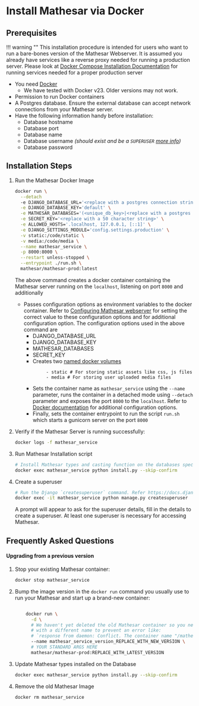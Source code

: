 # Install Mathesar via Docker


## Prerequisites
!!! warning ""
    This installation procedure is intended for users who want to run a bare-bones version of the Mathesar Webserver. It is assumed you already have services like a reverse proxy needed for running a production server. Please look at [Docker Compose Installation Documentation](../docker-compose/index.md) for running services needed for a proper production server 

- You need [Docker](https://docs.docker.com/get-docker/)
  - We have tested with Docker v23. Older versions may not work.
- Permission to run Docker containers
- A Postgres database. Ensure the external database can accept network connections from your Mathesar server.
- Have the following information handy before installation:
    - Database hostname
    - Database port
    - Database name
    - Database username _(should exist and be a `SUPERUSER` [more info](https://www.postgresql.org/docs/13/sql-createrole.html))_
    - Database password

## Installation Steps

1. Run the Mathesar Docker Image
    ```bash
    docker run \
      --detach
      -e DJANGO_DATABASE_URL='<replace with a postgres connection string>' \
      -e DJANGO_DATABASE_KEY='default' \
      -e MATHESAR_DATABASES='(<unique_db_key>|<replace with a postgres connection array>)' \
      -e SECRET_KEY='<replace with a 50 character string>' \
      -e ALLOWED_HOSTS='.localhost, 127.0.0.1, [::1]' \
      -e DJANGO_SETTINGS_MODULE='config.settings.production' \
      -v static:/code/static \
      -v media:/code/media \
      --name mathesar_service \
      -p 8000:8000 \
      --restart unless-stopped \
      --entrypoint ./run.sh \
      mathesar/mathesar-prod:latest
    ```
      The above command creates a docker container containing the Mathesar server running on the `localhost`,
     listening on port `8000` and additionally
     - Passes configuration options as environment variables to the docker container. Refer to [Configuring Mathesar webserver](../configuration.md#backend-configuration) for setting the correct value to these configuration options and for additional configuration option. The configuration options used in the above command are
       - DJANGO_DATABASE_URL
       - DJANGO_DATABASE_KEY
       - MATHESAR_DATABASES
       - SECRET_KEY
       - Creates two [named docker volumes](https://docs.docker.com/storage/volumes/)
          ```
               - static # For storing static assets like css, js files
               - media # For storing user uploaded media files
          ```
       - Sets the container name as `mathesar_service` using the `--name` parameter, runs the container in a detached mode using `--detach` parameter and exposes the port `8000` to the `localhost`. Refer to [Docker documentation](https://docs.docker.com/engine/reference/commandline/run/#options) for additional configuration options.
       - Finally, sets the container entrypoint to run the script `run.sh` which starts a gunicorn server on the port `8000`

2. Verify if the Mathesar Server is running successfully:
    ```bash
    docker logs -f mathesar_service
    ```

3. Run Mathesar Installation script
    ```bash
    # Install Mathesar types and casting function on the databases specified using the `MATHESAR_DATABASES` env variable in the previous step, run database migrations on the Django meta database,  store the static files in the `static` volumes.
    docker exec mathesar_service python install.py --skip-confirm
    ```

4. Create a superuser
    ```bash
    # Run the Django `createsuperuser` command. Refer https://docs.djangoproject.com/en/4.2/ref/django-admin/#createsuperuser
    docker exec -it mathesar_service python manage.py createsuperuser
    ```
    A prompt will appear to ask for the superuser details, fill in the details to create a superuser. At least one superuser is necessary for accessing Mathesar.

## Frequently Asked Questions

#### Upgrading from a previous version

1. Stop your existing Mathesar container:

    ```bash
    docker stop mathesar_service
    ```

2. Bump the image version in the `docker run` command you usually use to run your
   Mathesar and start up a brand-new container:

    ```bash
    
        docker run \
          -d \
          # We haven't yet deleted the old Mathesar container so you need to start this new one
          # with a different name to prevent an error like:
          # `response from daemon: Conflict. The container name "/mathesar_service" is already in use` 
          --name mathesar_service_version_REPLACE_WITH_NEW_VERSION \
          # YOUR STANDARD ARGS HERE
          mathesar/mathesar-prod:REPLACE_WITH_LATEST_VERSION
    ```

3. Update Mathesar types installed on the Database

    ```bash
    docker exec mathesar_service python install.py --skip-confirm
    ```

4. Remove the old Mathesar Image
    ```bash
   docker rm mathesar_service
    ```